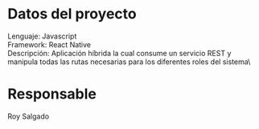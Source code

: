 # Datos del proyecto
Lenguaje: Javascript\
Framework: React Native\
Descripción: Aplicación híbrida la cual consume un servicio REST y manipula todas las rutas necesarias para los diferentes roles del sistema\
# Responsable
Roy Salgado

